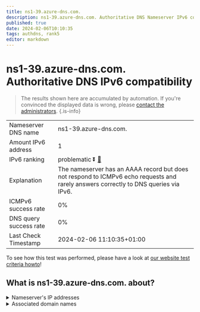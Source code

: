 ```yaml
---
title: ns1-39.azure-dns.com.
description: ns1-39.azure-dns.com. Authoritative DNS Nameserver IPv6 compatibility
published: true
date: 2024-02-06T10:10:35
tags: authdns, rank5
editor: markdown
---
```


# ns1-39.azure-dns.com. Authoritative DNS IPv6 compatibility

> The results shown here are accumulated by automation. If you're convinced the displayed data is wrong, please [contact the administrators](/howto/chat). 
{.is-info}




|   |   |
| - | - |
| Nameserver DNS name | ns1-39.azure-dns.com.
| Amount IPv6 address | 1
| IPv6 ranking | problematic :arrow_double_down: [🔗](/howto/ranking) |
| Explanation | The nameserver has an AAAA record but does not respond to ICMPv6 echo requests and rarely answers correctly to DNS queries via IPv6. |
| ICMPv6 success rate | 0%|
| DNS query success rate | 0% |
| Last Check Timestamp | 2024-02-06 11:10:35+01:00 |

To see how this test was performed, please have a look at [our website test criteria howto](/howto/testcriteria/authdns)!


## What is ns1-39.azure-dns.com. about?




<details>
<summary>Nameserver's IP addresses</summary>

2603:1061:0:10::27

</details>



<details>
<summary>Associated domain names</summary>

www.microsoft.com

</details>
